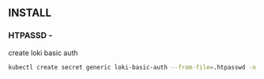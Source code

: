 ## INSTALL 

### HTPASSD -

create loki basic auth 

```bash
kubectl create secret generic loki-basic-auth --from-file=.htpasswd -n loki -oyaml > templates/loki-auth.yaml
```